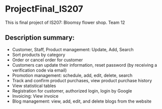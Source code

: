 # ProjectFinal_IS207
This is final project of IS207: Bloomsy flower shop. Team 12

## Description summary:

- Customer, Staff, Product management: Update, Add, Search  
- Sort products by category  
- Order or cancel order for customer  
- Customers can update their information, reset password (by receiving a verification code via email)  
- Promotion management: schedule, add, edit, delete, search  
- Track and confirm product purchases, view product purchase history  
- View statistical tables  
- Registration for customer, authorized login, login by Google  
- Invoicing: View invoice  
- Blog management: view, add, edit, and delete blogs from the website

